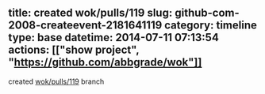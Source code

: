 title: created wok/pulls/119
slug: github-com-2008-createevent-2181641119
category: timeline
type: base
datetime: 2014-07-11 07:13:54
actions: [["show project", "https://github.com/abbgrade/wok"]]
---
created [wok/pulls/119](https://github.com/abbgrade/wok/tree/pulls/119) branch
